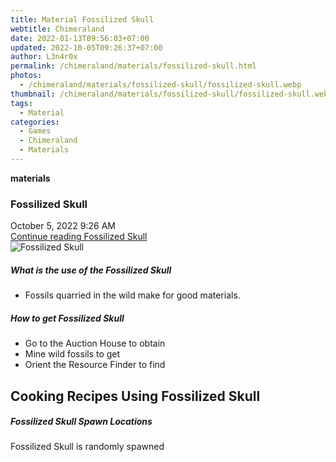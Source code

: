 ```yaml
---
title: Material Fossilized Skull
webtitle: Chimeraland
date: 2022-01-13T09:56:03+07:00
updated: 2022-10-05T09:26:37+07:00
author: L3n4r0x
permalink: /chimeraland/materials/fossilized-skull.html
photos:
  - /chimeraland/materials/fossilized-skull/fossilized-skull.webp
thumbnail: /chimeraland/materials/fossilized-skull/fossilized-skull.webp
tags:
  - Material
categories:
  - Games
  - Chimeraland
  - Materials
---
```


<section id="bootstrap-wrapper">
  <link
    rel="stylesheet"
    href="https://cdn.statically.io/gh/dimaslanjaka/Web-Manajemen/40ac3225/css/bootstrap-4.5-wrapper.css"
  />
  <div
    class="row g-0 border rounded overflow-hidden flex-md-row mb-4 shadow-sm position-relative"
  >
    <div class="col p-4 d-flex flex-column position-static">
      <strong class="d-inline-block mb-2 text-success">materials</strong>
      <h3 class="mb-0">Fossilized Skull</h3>
      <div class="mb-1 text-muted">October 5, 2022 9:26 AM</div>
      <a
        href="/chimeraland/materials/fossilized-skull.html"
        class="stretched-link d-none"
        >Continue reading Fossilized Skull</a
      >
    </div>
    <div class="col-auto d-none d-lg-block">
      <img
        src="/chimeraland/materials/fossilized-skull/fossilized-skull.webp"
        alt="Fossilized Skull"
      />
    </div>
  </div>
  <div class="row">
    <div class="col-lg-6 col-12 mb-2">
      <div class="card">
        <div class="card-body">
          <h5 class="card-title">What is the use of the Fossilized Skull</h5>
          <div class="card-text">
            <ul>
              <li>Fossils quarried in the wild make for good materials.</li>
            </ul>
          </div>
        </div>
      </div>
    </div>
    <div class="col-lg-6 col-12 mb-2">
      <div class="card">
        <div class="card-body">
          <h5 class="card-title">How to get Fossilized Skull</h5>
          <div class="card-text">
            <ul>
              <li>Go to the Auction House to obtain</li>
              <li>Mine wild fossils to get</li>
              <li>Orient the Resource Finder to find</li>
            </ul>
          </div>
        </div>
      </div>
    </div>
    <div class="col-12 mb-2">
      <h2 id="cookable">Cooking Recipes Using Fossilized Skull</h2>
    </div>
    <div class="col-12 mb-2">
      <h5>Fossilized Skull Spawn Locations</h5>
      <p>Fossilized Skull is randomly spawned</p>
    </div>
  </div>
</section>